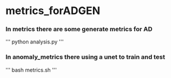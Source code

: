 # metrics_forADGEN

### In metrics there are some generate metrics for AD

'''
python analysis.py
'''

### In anomaly_metrics there using a unet to train and test

'''
bash metrics.sh
'''
